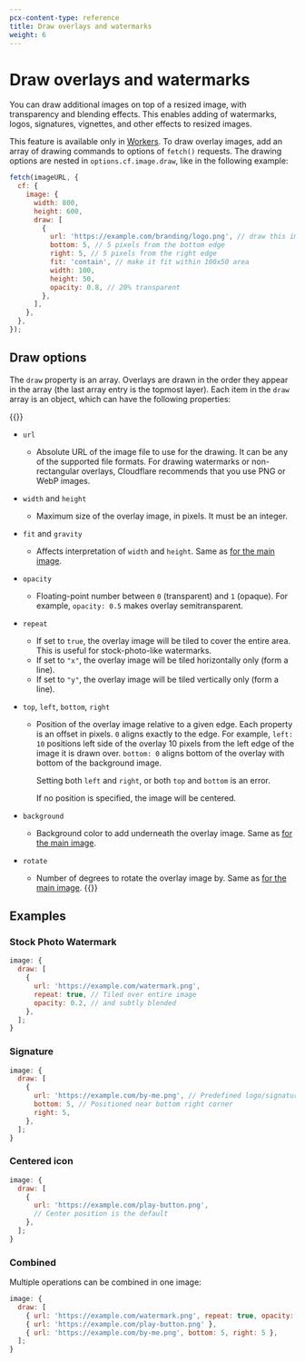 ```yaml
---
pcx-content-type: reference
title: Draw overlays and watermarks
weight: 6
---
```


# Draw overlays and watermarks

You can draw additional images on top of a resized image, with transparency and blending effects. This enables adding of watermarks, logos, signatures, vignettes, and other effects to resized images.

This feature is available only in [Workers](/images/image-resizing/resize-with-workers/). To draw overlay images, add an array of drawing commands to options of `fetch()` requests. The drawing options are nested in `options.cf.image.draw`, like in the following example:

```js
fetch(imageURL, {
  cf: {
    image: {
      width: 800,
      height: 600,
      draw: [
        {
          url: 'https://example.com/branding/logo.png', // draw this image
          bottom: 5, // 5 pixels from the bottom edge
          right: 5, // 5 pixels from the right edge
          fit: 'contain', // make it fit within 100x50 area
          width: 100,
          height: 50,
          opacity: 0.8, // 20% transparent
        },
      ],
    },
  },
});
```

## Draw options

The `draw` property is an array. Overlays are drawn in the order they appear in the array (the last array entry is the topmost layer). Each item in the `draw` array is an object, which can have the following properties:

{{<definitions>}}
- `url`
  - Absolute URL of the image file to use for the drawing. It can be any of the supported file formats. For drawing watermarks or non-rectangular overlays, Cloudflare recommends that you use PNG or WebP images.

- `width` and `height`
  - Maximum size of the overlay image, in pixels. It must be an integer.

- `fit` and `gravity`
  - Affects interpretation of `width` and `height`. Same as [for the main image](/images/image-resizing/resize-with-workers/#fetch-options).

- `opacity`
  - Floating-point number between `0` (transparent) and `1` (opaque). For example, `opacity: 0.5` makes overlay semitransparent.

- `repeat`
  - If set to `true`, the overlay image will be tiled to cover the entire area. This is useful for stock-photo-like watermarks.
  - If set to `"x"`, the overlay image will be tiled horizontally only (form a line).
  - If set to `"y"`, the overlay image will be tiled vertically only (form a line).

- `top`, `left`, `bottom`, `right`
  - Position of the overlay image relative to a given edge. Each property is an offset in pixels. `0` aligns exactly to the edge. For example, `left: 10` positions left side of the overlay 10 pixels from the left edge of the image it is drawn over. `bottom: 0` aligns bottom of the overlay with bottom of the background image.

    Setting both `left` and `right`, or both `top` and `bottom` is an error.

    If no position is specified, the image will be centered.

- `background`
  - Background color to add underneath the overlay image. Same as [for the main image](/images/image-resizing/resize-with-workers/#fetch-options).

- `rotate`
  - Number of degrees to rotate the overlay image by. Same as [for the main image](/images/image-resizing/resize-with-workers/#fetch-options).
{{</definitions>}}

## Examples

### Stock Photo Watermark

```js
image: {
  draw: [
    {
      url: 'https://example.com/watermark.png',
      repeat: true, // Tiled over entire image
      opacity: 0.2, // and subtly blended
    },
  ];
}
```

### Signature

```js
image: {
  draw: [
    {
      url: 'https://example.com/by-me.png', // Predefined logo/signature
      bottom: 5, // Positioned near bottom right corner
      right: 5,
    },
  ];
}
```

### Centered icon

```js
image: {
  draw: [
    {
      url: 'https://example.com/play-button.png',
      // Center position is the default
    },
  ];
}
```

### Combined

Multiple operations can be combined in one image:

```js
image: {
  draw: [
    { url: 'https://example.com/watermark.png', repeat: true, opacity: 0.2 },
    { url: 'https://example.com/play-button.png' },
    { url: 'https://example.com/by-me.png', bottom: 5, right: 5 },
  ];
}
```